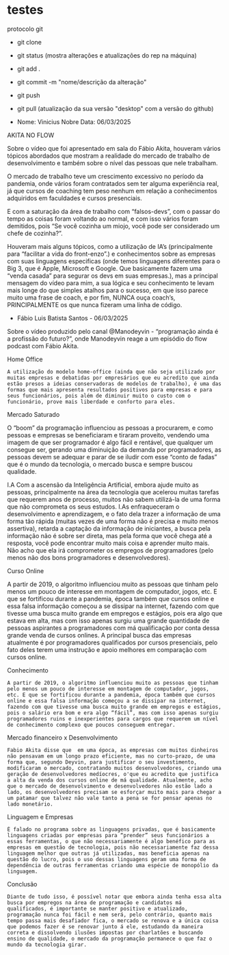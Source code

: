# testes

protocolo git
- git clone <nome do rep>
- git status (mostra alterações e atualizações do rep na máquina)
- git add .
- git commit -m "nome/descrição da alteração"
- git push
- git pull (atualização da sua versão "desktop" com a versão do github)

  

- Nome: Vinicius Nobre Data: 06/03/2025

AKITA NO FLOW

Sobre o vídeo que foi apresentado em sala do Fábio Akita,
houveram vários tópicos abordados que mostram a realidade do
mercado de trabalho de desenvolvimento e também sobre o nível
das pessoas que nele trabalham.

O mercado de trabalho teve um crescimento excessivo no período
da pandemia, onde vários foram contratados sem ter alguma
experiência real, já que cursos de coaching tem peso nenhum em
relação a conhecimentos adquiridos em faculdades e cursos
presenciais.

E com a saturação da área de trabalho com “falsos-devs”, com o
passar do tempo as coisas foram voltando ao normal, e com isso
vários foram demitidos, pois “Se você cozinha um miojo, você pode
ser considerado um chefe de cozinha?”.

Houveram mais alguns tópicos, como a utilização de IA’s
(principalmente para “facilitar a vida do front-enzo”.) e
conhecimentos sobre as empresas com suas linguagens
especificas (onde temos linguagens diferentes para o Big 3, que é
Apple, Microsoft e Google. Que basicamente fazem uma “venda
casada” para segurar os devs em suas empresas.), mas a principal
mensagem do vídeo para mim, a sua lógica e seu conhecimento te
levam mais longe do que simples atalhos para o sucesso, em que
isso parece muito uma frase de coach, e por fim, NUNCA ouça
coach’s, PRINCIPALMENTE os que nunca fizeram uma linha de
código.


- Fábio Luis Batista Santos - 06/03/2025


Sobre o vídeo produzido pelo canal @Manodeyvin - “programação ainda é a profissão do futuro?”, onde Manodeyvin reage a um episódio do flow podcast com Fábio Akita.


Home Office
	
	A utilização do modelo home-office (ainda que não seja utilizado por muitas empresas e debatidas por empresários que eu acredito que ainda estão presos a ideias conservadoras de modelos de trabalho), é uma das formas que mais apresenta resultados positivos para empresas e para seus funcionários, pois além de diminuir muito o custo com o funcionário, prove mais liberdade e conforto para eles.
	

Mercado Saturado

 O “boom” da programação influenciou as pessoas a procurarem, e como pessoas e empresas se beneficiaram e tiraram proveito, vendendo uma imagem de que ser programador é algo fácil e rentável, que qualquer um consegue ser, gerando uma diminuição da demanda por programadores, as pessoas devem se adequar e parar de se iludir com esse  “conto de fadas” que é o mundo da tecnologia, o mercado busca e sempre buscou qualidade.


I.A
	Com a ascensão da Inteligência Artificial, embora ajude muito as pessoas, principalmente na área da tecnologia que acelerou muitas tarefas que requerem anos de processo, muitos não sabem utilizá-la de uma forma que não comprometa os seus estudos.
      I.As enfraqueceram o desenvolvimento e aprendizagem, e o fato dela trazer a informação de uma forma tão rápida (muitas vezes de uma forma não é precisa e muito menos assertiva), retarda a captação da informação de iniciantes, a busca pela informação não é sobre ser direta, mas pela forma que você chega até a resposta, você pode encontrar muito mais coisa e aprender muito mais.
Não acho que ela irá comprometer os empregos de programadores (pelo menos não dos bons programadores e desenvolvedores).



Curso Online

A partir de 2019, o algoritmo influenciou muito as pessoas que tinham pelo menos um pouco de interesse em montagem de computador, jogos, etc. E que se fortificou durante a pandemia, época também que cursos online e essa falsa informação começou a se dissipar na internet, fazendo com que tivesse uma busca muito grande em empregos e estágios, pois era algo que estava em alta, mas com isso apenas surgiu uma grande quantidade de pessoas aspirantes a programadores com má qualificação por conta dessa grande venda de cursos onlines. A principal busca das empresas atualmente é por programadores qualificados por cursos presenciais, pelo fato deles terem uma instrução e apoio melhores em comparação com cursos online.


Conhecimento  
	
	A partir de 2019, o algoritmo influenciou muito as pessoas que tinham pelo menos um pouco de interesse em montagem de computador, jogos, etc. E que se fortificou durante a pandemia, época também que cursos online e essa falsa informação começou a se dissipar na internet, fazendo com que tivesse uma busca muito grande em empregos e estágios, pois o salário era bom e era algo “fácil”, mas com isso apenas surgiu programadores ruins e inexperientes para cargos que requerem um nível de conhecimento complexo que poucos conseguem entregar. 

	
Mercado financeiro x Desenvolvimento
	
	Fabio Akita disse que  em uma época, as empresas com muitos dinheiros não pensavam em um longo prazo eficiente, mas no curto-prazo, de uma forma que, segundo Deyvin, para justificar o seu investimento, modificaram o mercado, contratando muitos desenvolvedores, criando uma geração de desenvolvedores medíocres, o'que eu acredito que justifica a alta da venda dos cursos online de má qualidade. Atualmente, acho que o mercado de desenvolvimento e desenvolvedores não estão lado a lado, os desenvolvedores precisam se esforçar muito mais para chegar a um patamar que talvez não vale tanto a pena se for pensar apenas no lado monetário.


Linguagem e Empresas

	É falado no programa sobre as linguagens privadas, que é basicamente linguagens criadas por empresas para “prender” seus funcionários a essas ferramentas, o que não necessariamente é algo benéfico para as empresas em questão de tecnologia, pois não necessariamente faz dessa linguagem melhor que outras já utilizadas, mas beneficia apenas na questão do lucro, pois o uso dessas linguagens geram uma forma de dependência de outras ferramentas criando uma espécie de monopólio da linguagem.



Conclusão

	Diante de tudo isso, é possível notar que embora ainda tenha essa alta busca por empregos na área de programação e candidatos má qualificados, é importante se manter positivo e atualizado, programação nunca foi fácil e nem será, pelo contrário, quanto mais tempo passa mais desafiador fica, o mercado se renova e a única coisa que podemos fazer é se renovar junto á ele, estudando da maneira correta e dissolvendo ilusões impostas por charlatões e buscando ensino de qualidade, o mercado da programação permanece o que faz o mundo da tecnologia girar.
